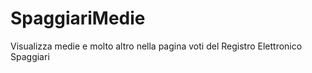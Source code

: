 # SpaggiariMedie
Visualizza medie e molto altro nella pagina voti del Registro Elettronico Spaggiari
